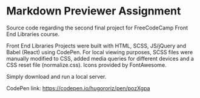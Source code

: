 # Markdown Previewer Assignment

Source code regarding the second final project for FreeCodeCamp Front End Libraries course.

Front End Libraries Projects were built with HTML, SCSS, JS/jQuery and Babel (React) using CodePen. For local viewing purposes, SCSS files were manually modified to CSS, added media queries for different devices and a CSS reset file (normalize.css). Icons provided by FontAwesome.

Simply download and run a local server.

CodePen link: https://codepen.io/hugororiz/pen/pozXgpa
